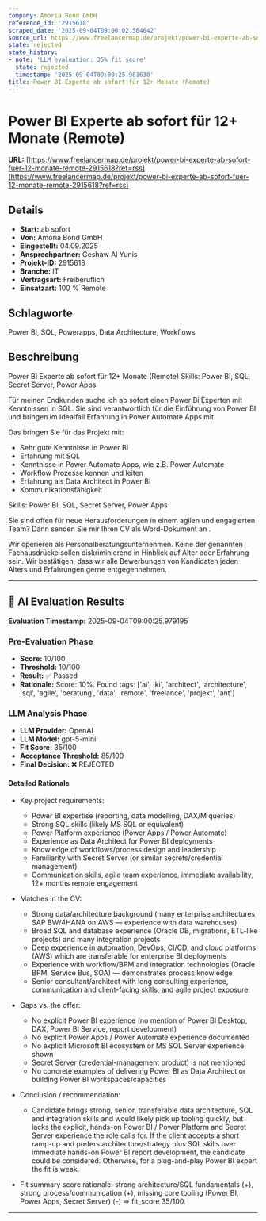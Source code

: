 ```yaml
---
company: Amoria Bond GmbH
reference_id: '2915618'
scraped_date: '2025-09-04T09:00:02.564642'
source_url: https://www.freelancermap.de/projekt/power-bi-experte-ab-sofort-fuer-12-monate-remote-2915618?ref=rss
state: rejected
state_history:
- note: 'LLM evaluation: 35% fit score'
  state: rejected
  timestamp: '2025-09-04T09:00:25.981630'
title: Power BI Experte ab sofort für 12+ Monate (Remote)
---
```



# Power BI Experte ab sofort für 12+ Monate (Remote)
**URL:** [https://www.freelancermap.de/projekt/power-bi-experte-ab-sofort-fuer-12-monate-remote-2915618?ref=rss](https://www.freelancermap.de/projekt/power-bi-experte-ab-sofort-fuer-12-monate-remote-2915618?ref=rss)
## Details
- **Start:** ab sofort
- **Von:** Amoria Bond GmbH
- **Eingestellt:** 04.09.2025
- **Ansprechpartner:** Geshaw Al Yunis
- **Projekt-ID:** 2915618
- **Branche:** IT
- **Vertragsart:** Freiberuflich
- **Einsatzart:** 100
                                                % Remote

## Schlagworte
Power Bi, SQL, Powerapps, Data Architecture, Workflows

## Beschreibung
Power BI Experte ab sofort für 12+ Monate (Remote)
Skills: Power BI, SQL, Secret Server, Power Apps

Für meinen Endkunden suche ich ab sofort einen Power Bi Experten mit Kenntnissen in SQL. Sie sind verantwortlich für die Einführung von Power BI und bringen im Idealfall Erfahrung in Power Automate Apps mit.

Das bringen Sie für das Projekt mit:
- Sehr gute Kenntnisse in Power BI
- Erfahrung mit SQL
- Kenntnisse in Power Automate Apps, wie z.B. Power Automate
- Workflow Prozesse kennen und leiten
- Erfahrung als Data Architect in Power BI
- Kommunikationsfähigkeit

Skills: Power BI, SQL, Secret Server, Power Apps

Sie sind offen für neue Herausforderungen in einem agilen und engagierten Team? Dann senden Sie mir Ihren CV als Word-Dokument an .

Wir operieren als Personalberatungsunternehmen. Keine der genannten Fachausdrücke sollen diskriminierend in Hinblick auf Alter oder Erfahrung sein. Wir bestätigen, dass wir alle Bewerbungen von Kandidaten jeden Alters und Erfahrungen gerne entgegennehmen.

---

## 🤖 AI Evaluation Results

**Evaluation Timestamp:** 2025-09-04T09:00:25.979195

### Pre-Evaluation Phase
- **Score:** 10/100
- **Threshold:** 10/100
- **Result:** ✅ Passed
- **Rationale:** Score: 10%. Found tags: ['ai', 'ki', 'architect', 'architecture', 'sql', 'agile', 'beratung', 'data', 'remote', 'freelance', 'projekt', 'ant']

### LLM Analysis Phase
- **LLM Provider:** OpenAI
- **LLM Model:** gpt-5-mini
- **Fit Score:** 35/100
- **Acceptance Threshold:** 85/100
- **Final Decision:** ❌ REJECTED

#### Detailed Rationale
- Key project requirements:
  - Power BI expertise (reporting, data modelling, DAX/M queries)
  - Strong SQL skills (likely MS SQL or equivalent)
  - Power Platform experience (Power Apps / Power Automate)
  - Experience as Data Architect for Power BI deployments
  - Knowledge of workflows/process design and leadership
  - Familiarity with Secret Server (or similar secrets/credential management)
  - Communication skills, agile team experience, immediate availability, 12+ months remote engagement

- Matches in the CV:
  - Strong data/architecture background (many enterprise architectures, SAP BW/4HANA on AWS — experience with data warehouses)
  - Broad SQL and database experience (Oracle DB, migrations, ETL-like projects) and many integration projects
  - Deep experience in automation, DevOps, CI/CD, and cloud platforms (AWS) which are transferable for enterprise BI deployments
  - Experience with workflow/BPM and integration technologies (Oracle BPM, Service Bus, SOA) — demonstrates process knowledge
  - Senior consultant/architect with long consulting experience, communication and client-facing skills, and agile project exposure

- Gaps vs. the offer:
  - No explicit Power BI experience (no mention of Power BI Desktop, DAX, Power BI Service, report development)
  - No explicit Power Apps / Power Automate experience documented
  - No explicit Microsoft BI ecosystem or MS SQL Server experience shown
  - Secret Server (credential-management product) is not mentioned
  - No concrete examples of delivering Power BI as Data Architect or building Power BI workspaces/capacities

- Conclusion / recommendation:
  - Candidate brings strong, senior, transferable data architecture, SQL and integration skills and would likely pick up tooling quickly, but lacks the explicit, hands-on Power BI / Power Platform and Secret Server experience the role calls for. If the client accepts a short ramp-up and prefers architecture/strategy plus SQL skills over immediate hands-on Power BI report development, the candidate could be considered. Otherwise, for a plug-and-play Power BI expert the fit is weak.

- Fit summary score rationale: strong architecture/SQL fundamentals (+), strong process/communication (+), missing core tooling (Power BI, Power Apps, Secret Server) (-) => fit_score 35/100.

---
